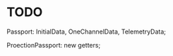 TODO
=============
Passport: InitialData, OneChannelData, TelemetryData;

ProectionPassport: new getters;
